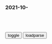 ### 2021-10-　

```note
```

<table id="tbc" style="white-space:pre-wrap">
</table>
<button onclick="toggleb()">toggle</button>
<button onclick="loadparse()">loadparse</button>
<br>
<!-- 🌸<br>🍅-　-🍑<hr>🍀 -->
<pre>
<textarea rows="30" cols="100" style="display: none" id="tar">

一顿操作猛如虎，如今失控了
https://mbd.baidu.com/newspage/data/landingsuper?context=%7B%22nid%22%3A%22news_8317522253709579764%22%7D

2021/10/22 上午11:02:42

无语！上海阿姨为植物人丈夫办残疾证，相关部门：须植物人亲自来
https://mbd.baidu.com/newspage/data/landingsuper?context=%7B%22nid%22%3A%22news_9204895216181076534%22%7D&n_type=0&p_from=1

有网友不无讽刺地调侃道：“如果去开死亡证明，也需要本人携带身份证办理吗？真要把死人抬过去？”

2021/10/22 上午10:23:04

轻松一刻：在银行看到这一幕，一道士在做法招魂……
https://baijiahao.baidu.com/s?id=1596333622954388325&wfr=spider&for=pc

取出父亲的十万遗产却遭银行拒绝，无奈请出道士，结局大快人心
https://baijiahao.baidu.com/s?id=1681597660554219730&wfr=spider&for=pc

韩国自研火箭发射失败 专家：综合水平已超我g长征一号
https://mbd.baidu.com/newspage/data/landingsuper?context=%7B%22nid%22%3A%22news_8654645927727656014%22%7D

　ys198999
好多人貌似没看懂标题，就在这敲键盘了，长征一号其实是我g70年代的水平。

w敌老乖
众所周知，韩国是宇宙第一，这次命名世界号已经很低调了…！

k观地看
看看你的心态吧。不承认别人的发展就不能期待自己的发展。

　aron
其实不怪网友，怪作者的标题，妥妥的拉仇恨，就想要我们对立，感觉有可能是50w

d等1234562
这个标题伤害性不高，侮辱性极强

2021/10/22 上午10:10:30

</textarea>
</pre>
<!-- 🍀<br>🍑-　-🍅<hr>🌸 -->

```tip
```

<script src="https://cdn.jsdelivr.net/npm/jquery@3.5.1/dist/jquery.min.js"></script>

<link rel="stylesheet" href="https://cdn.jsdelivr.net/gh/fancyapps/fancybox@3.5.7/dist/jquery.fancybox.min.css" />
<script src="https://cdn.jsdelivr.net/gh/fancyapps/fancybox@3.5.7/dist/jquery.fancybox.min.js"></script>

<script type="text/javascript">

var __urlRegex = /(\b(https?|ftp|file):\/\/[-A-Z0-9+&@#\/%?=~_|!:,.;]*[-A-Z0-9+&@#\/%=~_|])/ig;
var __imgRegex = /\.(?:jpe?g|gif|png)$/i;

loadparse();

function parseURL($string){

    var exp = __urlRegex;
    return $string.replace(exp,function(match){
            __imgRegex.lastIndex=0;
            if(__imgRegex.test(match)){
                return '<a data-fancybox="gallery" href="' + match.replace("/p=700", "")
                 + '"><img src="' + match.replace("/p=700", "/p=160x200")+'" width="64"></a>';
            }
            else{
                return '<a href="' + match + '" target="_blank">' + match + '</a>';
            }
        }
    );
}

function loadparse() {
  tbc.innerHTML = parseURL(tar.value);
}

function toggleb() {
  var x = document.getElementById("tar");
  if (x.style.display === "none") {
    x.style.display = "";
  } else {
    x.style.display = "none";
  }
}

</script>
